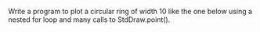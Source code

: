 Write a program to plot a circular ring of width 10 like the one below using a nested for loop and many calls to StdDraw.point().
